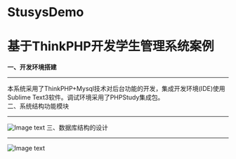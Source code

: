 # StusysDemo
基于ThinkPHP开发学生管理系统案例
=
<strong>一、开发环境搭建</strong>
_____
本系统采用了ThinkPHP+Mysql技术对后台功能的开发，集成开发环境(IDE)使用Sublime Text3软件。调试环境采用了PHPStudy集成包。<br>
二、系统结构功能模块
____
![Image text](https://github.com/blankdenghan/StusysDemo/blob/master/images/1.png)
三、数据库结构的设计
______
![Image text](https://github.com/blankdenghan/StusysDemo/blob/master/images/2.png)
